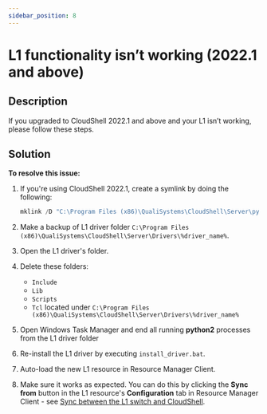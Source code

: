 ```yaml
---
sidebar_position: 8
---
```


# L1 functionality isn’t working (2022.1 and above)

## Description

If you upgraded to CloudShell 2022.1 and above and your L1 isn’t working, please follow these steps.

## Solution

**To resolve this issue:**

1. If you're using CloudShell 2022.1, create a symlink by doing the following:
    
    ```javascript
    mklink /D "C:\Program Files (x86)\QualiSystems\CloudShell\Server\python\2.7.10" "C:\Program Files (x86)\QualiSystems\CloudShell\Server\python\2"
    ```
    
2. Make a backup of L1 driver folder `C:\Program Files (x86)\QualiSystems\CloudShell\Server\Drivers\%driver_name%`.
3. Open the L1 driver's folder.
4. Delete these folders:
    
    - `Include`
    - `Lib`
    - `Scripts`
    - `Tcl` located under `C:\Program Files (x86)\QualiSystems\CloudShell\Server\Drivers\%driver_name%`
5. Open Windows Task Manager and end all running **python2** processes from the L1 driver folder
6. Re-install the L1 driver by executing `install_driver.bat`.
    
7. Auto-load the new L1 resource in Resource Manager Client.
8. Make sure it works as expected. You can do this by clicking the **Sync from** button in the L1 resource's **Configuration** tab in Resource Manager Client - see [Sync between the L1 switch and CloudShell](../../admin/setting-up-cloudshell/inventory-operations/connectivity-control/l1-switches.md#sync-between-the-l1-switch-and-cloudshell).


